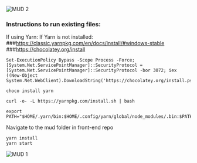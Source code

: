 ![MUD 2](img/MUD.PNG)

### Instructions to run existing files:
If using Yarn:
If Yarn is not installed:
###https://classic.yarnpkg.com/en/docs/install/#windows-stable
###https://chocolatey.org/install
```
Set-ExecutionPolicy Bypass -Scope Process -Force; [System.Net.ServicePointManager]::SecurityProtocol = [System.Net.ServicePointManager]::SecurityProtocol -bor 3072; iex ((New-Object System.Net.WebClient).DownloadString('https://chocolatey.org/install.ps1'))

choco install yarn

curl -o- -L https://yarnpkg.com/install.sh | bash

export PATH="$HOME/.yarn/bin:$HOME/.config/yarn/global/node_modules/.bin:$PATH"

```


Navigate to the mud folder in front-end repo
```
yarn install
yarn start
```


![MUD 1](img/dungeongame.gif)
